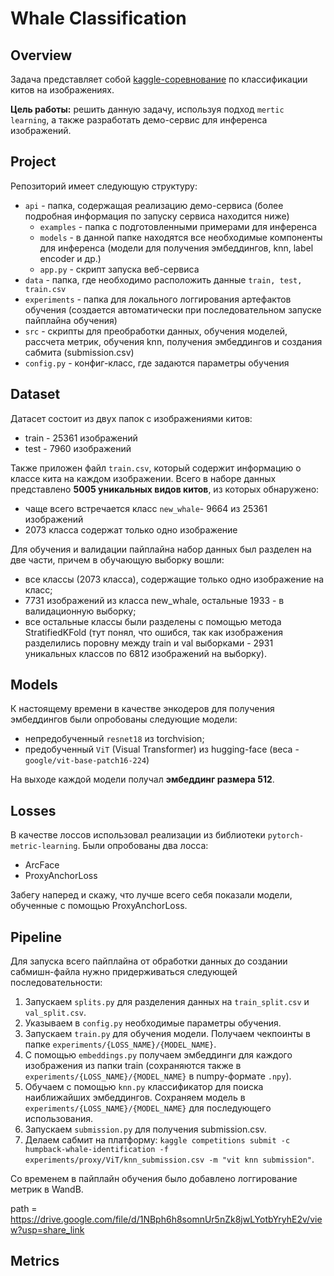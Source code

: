 # Whale Classification

## Overview

Задача представляет собой [kaggle-соревнование](https://www.kaggle.com/competitions/humpback-whale-identification/overview) по классификации китов на изображениях.

**Цель работы:** решить данную задачу, используя подход `mertic learning`, а также разработать демо-сервис для инференса изображений.

## Project

Репозиторий имеет следующую структуру:
* `api` - папка, содержащая реализацию демо-сервиса (более подробная информация по запуску сервиса находится ниже)
  * `examples` - папка с подготовленными примерами для инференса
  * `models` - в данной папке находятся все необходимые компоненты для инференса (модели для получения эмбеддингов, knn, label encoder и др.)
  * `app.py` - скрипт запуска веб-сервиса
* `data` - папка, где необходимо расположить данные `train, test, train.csv`
* `experiments` - папка для локального логгирования артефактов обучения (создается автоматически при последовательном запуске пайплайна обучения) 
* `src` - скрипты для преобработки данных, обучения моделей, рассчета метрик, обучения knn, получения эмбеддингов и создания сабмита (submission.csv)
* `config.py` - конфиг-класс, где задаются параметры обучения

## Dataset

Датасет состоит из двух папок с изображениями китов:
* train - 25361 изображений
* test - 7960 изображений

Также приложен файл `train.csv`, который содержит информацию о классе кита на каждом изображении. Всего в наборе данных представлено **5005 уникальных видов китов**, из которых обнаружено:
* чаще всего встречается класс `new_whale`- 9664 из 25361 изображений
* 2073 класса содержат только одно изображение

Для обучения и валидации пайплайна набор данных был разделен на две части, причем в обучающую выборку вошли:
* все классы (2073 класса), содержащие только одно изображение на класс;
* 7731 изображений из класса new_whale, остальные 1933 - в валидационную выборку;
* все остальные классы были разделены с помощью метода StratifiedKFold (тут понял, что ошибся, так как изображения разделились поровну между train и val выборками - 2931 уникальных классов по 6812 изображений на выборку).

## Models

К настоящему времени в качестве энкодеров для получения эмбеддингов были опробованы следующие модели:
* непредобученный `resnet18` из torchvision;
* предобученный `ViT` (Visual Transformer) из hugging-face (веса - `google/vit-base-patch16-224`)

На выходе каждой модели получал **эмбеддинг размера 512**.

## Losses

В качестве лоссов использовал реализации из библиотеки `pytorch-metric-learning`. Были опробованы два лосса:
* ArcFace
* ProxyAnchorLoss

Забегу наперед и скажу, что лучше всего себя показали модели, обученные с помощью ProxyAnchorLoss.

## Pipeline

Для запуска всего пайплайна от обработки данных до создании сабмишн-файла нужно придерживаться следующей последовательности:
1. Запускаем `splits.py` для разделения данных на `train_split.csv` и `val_split.csv`.
2. Указываем в `config.py` необходимые параметры обучения.
3. Запускаем `train.py` для обучения модели. Получаем чекпоинты в папке `experiments/{LOSS_NAME}/{MODEL_NAME}`.
4. С помощью `embeddings.py` получаем эмбеддинги для каждого изображения из папки train (сохраняются также в `experiments/{LOSS_NAME}/{MODEL_NAME}` в numpy-формате `.npy`).
5. Обучаем с помощью `knn.py` классификатор для поиска наиближайших эмбеддингов. Сохраняем модель в `experiments/{LOSS_NAME}/{MODEL_NAME}` для последующего использования.
6. Запускаем `submission.py` для получения submission.csv.
7. Делаем сабмит на платформу: `kaggle competitions submit -c humpback-whale-identification -f experiments/proxy/ViT/knn_submission.csv -m "vit knn submission"`.



Со временем в пайплайн обучения было добавлено логгирование метрик в WandB. 


path = https://drive.google.com/file/d/1NBph6h8somnUr5nZk8jwLYotbYryhE2v/view?usp=share_link

## Metrics
